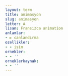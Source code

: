 ```yaml
---
layout: term
title: animasyon
slug: animasyon
letter: A
lisan: Fransızca animation
anlamlar:
- ► canlandırma
ozellikler:
- - isim
ornekler:
- - ''
orneklerkaynak:
- - ''
---
```

